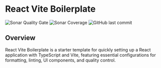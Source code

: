 # React Vite Boilerplate

![Sonar Quality Gate](https://img.shields.io/sonar/quality_gate/gaberabreu_react-vite-boilerplate?server=https%3A%2F%2Fsonarcloud.io&style=for-the-badge)
![Sonar Coverage](https://img.shields.io/sonar/coverage/gaberabreu_react-vite-boilerplate?server=https%3A%2F%2Fsonarcloud.io&style=for-the-badge)
![GitHub last commit](https://img.shields.io/github/last-commit/gaberabreu/react-vite-boilerplate?style=for-the-badge)

## Overview

React Vite Boilerplate is a starter template for quickly setting up a React application with TypeScript and Vite, featuring essential configurations for formatting, linting, UI components, and quality control.
